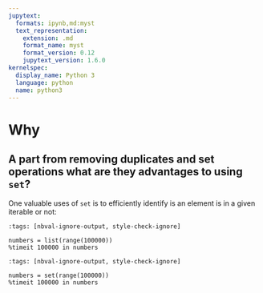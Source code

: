```yaml
---
jupytext:
  formats: ipynb,md:myst
  text_representation:
    extension: .md
    format_name: myst
    format_version: 0.12
    jupytext_version: 1.6.0
kernelspec:
  display_name: Python 3
  language: python
  name: python3
---
```


# Why

## A part from removing duplicates and set operations what are they advantages to using `set`?

One valuable uses of `set` is to efficiently identify is an element
is in a given iterable or not:

```{code-cell} ipython3
:tags: [nbval-ignore-output, style-check-ignore]

numbers = list(range(100000))
%timeit 100000 in numbers
```

```{code-cell} ipython3
:tags: [nbval-ignore-output, style-check-ignore]

numbers = set(range(100000))
%timeit 100000 in numbers
```
